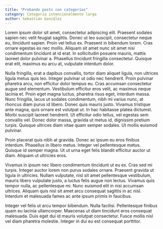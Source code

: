 ```yaml
---
title: "Probando posts con categorías"
category: Categoria intencionalmente larga
author: Sebastián González
---
```

Lorem ipsum dolor sit amet, consectetur adipiscing elit. Praesent sodales sapien nec velit feugiat sagittis. Donec ut leo suscipit, consectetur neque eu, tincidunt sapien. Proin vel tellus ex. Praesent in bibendum lorem. Cras ornare egestas ex nec mollis. Aliquam sit amet nunc sit amet nisi condimentum tincidunt at id erat. In sollicitudin posuere mauris, mattis laoreet dolor pulvinar a. Phasellus tincidunt fringilla consectetur. Quisque erat elit, maximus eu arcu at, vulputate interdum dolor.

<!--more-->

Nulla fringilla, erat a dapibus convallis, tortor diam aliquet ligula, non ultrices ligula metus quis leo. Integer pulvinar ut odio nec hendrerit. Proin pulvinar pharetra arcu, non efficitur dolor tempus eu. Cras accumsan consectetur augue sed elementum. Vestibulum efficitur eros velit, ac maximus neque lacinia et. Proin eget magna luctus, pharetra risus eget, interdum massa. Nunc fringilla, lacus ut sodales condimentum, nibh mi varius nunc, at rhoncus diam purus id libero. Donec quis mauris justo. Vivamus tristique ante magna, quis ornare est volutpat ut. In hac habitasse platea dictumst. Morbi suscipit laoreet hendrerit. Ut efficitur odio tellus, vel egestas sem convallis vel. Donec dolor massa, gravida ut metus id, dignissim pretium turpis. Quisque ultrices diam vitae quam semper sodales. Ut mollis euismod pulvinar.

Proin placerat quis nibh at gravida. Donec ac ipsum eu eros finibus interdum. Phasellus in libero metus. Integer vel pellentesque metus. Quisque id semper magna. Ut ut urna eget felis blandit efficitur auctor ut diam. Aliquam ut ultricies eros.

Vivamus in ipsum nec libero condimentum tincidunt ut eu ex. Cras sed mi turpis. Integer auctor lorem non purus sodales ornare. Praesent gravida ut ligula in ultricies. Nullam vulputate, nisl sit amet pellentesque vestibulum, mauris libero vulputate justo, a luctus felis augue non lectus. Vivamus quis tempor nulla, ac pellentesque mi. Nunc euismod elit in nisi accumsan ultrices. Aliquam quis nisl sit amet arcu consequat sagittis in ac nisl. Interdum et malesuada fames ac ante ipsum primis in faucibus.

Integer vel felis ut arcu tempor bibendum. Nulla facilisi. Pellentesque finibus quam eu lacinia ullamcorper. Maecenas ut diam tincidunt eros consequat malesuada. Duis eget dui id mauris volutpat consectetur. Fusce mollis nisl vel diam pharetra molestie. Integer in dui eu est consequat porttitor.
